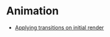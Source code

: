 # Animation

* [Applying transitions on initial render](https://web-design-weekly.com/2015/02/05/applying-react-js-css-transitions-initial-render/)